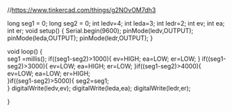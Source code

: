 //https://www.tinkercad.com/things/g2NOvOM7dh3 

long seg1 = 0;
long seg2 = 0;
int ledv=4;
int leda=3;
int ledr=2;
int ev;
int ea;
int er;
void setup()
{
  Serial.begin(9600);
  pinMode(ledv,OUTPUT);
  pinMode(leda,OUTPUT);
  pinMode(ledr,OUTPUT);
}

void loop()
{   
  seg1 =millis();
 if((seg1-seg2)>1000){
 ev=HIGH;
   ea=LOW;
   er=LOW;
 }
  if((seg1-seg2)>3000){
  ev=LOW;
   ea=HIGH;
   er=LOW;
  }if((seg1-seg2)>4000){
    ev=LOW;
   ea=LOW;
   er=HIGH;   
  }if((seg1-seg2)>5000){
 seg2=seg1;   
  }
  digitalWrite(ledv,ev);
  digitalWrite(leda,ea);
  digitalWrite(ledr,er);
  
}
